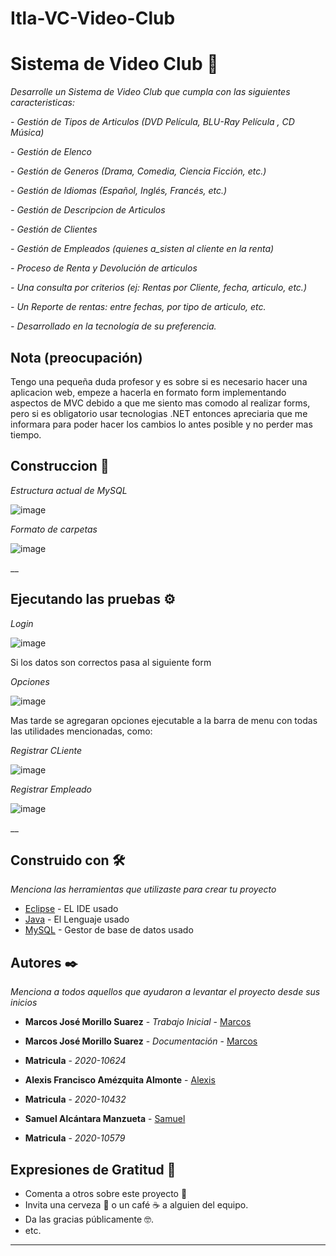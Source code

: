 # Itla-VC-Video-Club

#  Sistema de Video Club 🎥

_Desarrolle un Sistema de Video Club que cumpla con las siguientes caracteristicas:_

_- Gestión de Tipos de Articulos (DVD Película, BLU-Ray Película , CD Música)_

_- Gestión de Elenco_

_- Gestión de Generos (Drama, Comedia, Ciencia Ficción, etc.)_

_- Gestión de Idiomas (Español, Inglés, Francés, etc.)_

_- Gestión de Descripcion de Articulos_

_- Gestión de Clientes_

_- Gestión de Empleados (quienes a_sisten al cliente en la renta)_

_- Proceso de Renta y Devolución de articulos_

_- Una consulta por criterios (ej: Rentas por Cliente, fecha, articulo, etc.)_

_- Un Reporte de rentas: entre fechas, por tipo de articulo, etc._

_- Desarrollado en la tecnología de su preferencia._

## Nota (preocupación)
Tengo una pequeña duda profesor y es sobre si es necesario hacer una aplicacion web, empeze a hacerla en formato form implementando aspectos de MVC debido a que me siento mas comodo al realizar forms, pero si es obligatorio usar tecnologias .NET entonces apreciaria que me informara para poder hacer los cambios lo antes posible y no perder mas tiempo.

## Construccion 🚀
_Estructura actual de MySQL_

![image](https://user-images.githubusercontent.com/86896794/160165760-834c09b4-5ae5-4176-bb66-66b81b64f49f.png)

_Formato de carpetas_

![image](https://user-images.githubusercontent.com/86896794/160165855-72609f70-2945-45e9-a605-a734816eba86.png)

__


## Ejecutando las pruebas ⚙️
_Login_

![image](https://user-images.githubusercontent.com/86896794/160165979-19effc55-375e-440d-ae94-a30d25c7e9e2.png)

Si los datos son correctos pasa al siguiente form

_Opciones_

![image](https://user-images.githubusercontent.com/86896794/160166192-b1ba6cfd-4723-4534-8af6-97f77069ad9f.png)

Mas tarde se agregaran opciones ejecutable a la barra de menu con todas las utilidades mencionadas, como:

_Registrar CLiente_

![image](https://user-images.githubusercontent.com/86896794/160166468-7b06fbf9-1e4c-41bf-98ac-4093f761eac6.png)

_Registrar Empleado_

![image](https://user-images.githubusercontent.com/86896794/160166403-fe6ed556-a81a-49ab-a91d-ff703f7b96df.png)

__

## Construido con 🛠️

_Menciona las herramientas que utilizaste para crear tu proyecto_

* [Eclipse](https://es.wikipedia.org/wiki/Eclipse_(software)) - EL IDE usado
* [Java](https://www.java.com/es/download/ie_manual.jsp) - El Lenguaje usado
* [MySQL](https://www.mysql.com/) - Gestor de base de datos usado

## Autores ✒️

_Menciona a todos aquellos que ayudaron a levantar el proyecto desde sus inicios_

* **Marcos José Morillo Suarez** - *Trabajo Inicial* - [Marcos](https://github.com/Marc-Morillo)
* **Marcos José Morillo Suarez** - *Documentación* - [Marcos](https://github.com/Marc-Morillo)

* **Matricula** - *2020-10624*

* **Alexis Francisco Amézquita Almonte** - [Alexis](https://github.com/Alexisfco10o)

* **Matricula** - *2020-10432*

* **Samuel Alcántara Manzueta** - [Samuel](https://github.com/SamAlcantara)

* **Matricula** - *2020-10579*

## Expresiones de Gratitud 🎁

* Comenta a otros sobre este proyecto 📢
* Invita una cerveza 🍺 o un café ☕ a alguien del equipo. 
* Da las gracias públicamente 🤓.
* etc.

---

